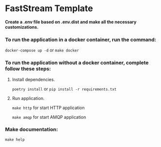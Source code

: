 # FastStream Template

**Create a .env file based on .env.dist and make all the necessary customizations.**

### To run the application in a docker container, run the command:
`docker-compose up -d` or `make docker`

### To run the application without a docker container, complete follow these steps:
1. Install dependencies.

    `poetry install` or `pip install -r requirements.txt`
2. Run application.

   `make http` for start HTTP application

   `make amqp` for start AMQP application

### Make documentation:
`make help`
